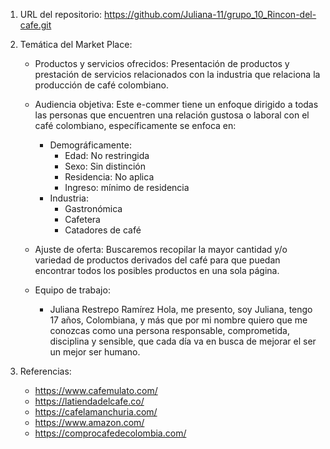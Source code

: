 1. URL del repositorio: https://github.com/Juliana-11/grupo_10_Rincon-del-cafe.git

2. Temática del Market Place:
    - Productos y servicios ofrecidos:
        Presentación de productos y prestación de servicios relacionados con la industria que relaciona la producción de café colombiano. 

    - Audiencia objetiva:
        Este e-commer tiene un enfoque dirigido a todas las personas que encuentren una relación gustosa o laboral con el café colombiano, específicamente se enfoca en:
        + Demográficamente:
            * Edad: No restringida
            * Sexo: Sin distinción
            * Residencia: No aplica
            * Ingreso: mínimo de residencia
        + Industria:
            * Gastronómica
            * Cafetera
            * Catadores de café

    - Ajuste de oferta:
        Buscaremos recopilar la mayor cantidad y/o variedad de productos derivados del café para que puedan encontrar todos los posibles productos en una sola página.

    - Equipo de trabajo:
        + Juliana Restrepo Ramírez
            Hola, me presento, soy Juliana, tengo 17 años, Colombiana, y más que por mi nombre quiero que me conozcas como una persona responsable, comprometida, disciplina y sensible, que cada día va en busca de mejorar el ser un mejor ser humano.
        

3. Referencias:
     - https://www.cafemulato.com/
     - https://latiendadelcafe.co/
     - https://cafelamanchuria.com/
     - https://www.amazon.com/
     - https://comprocafedecolombia.com/


    
